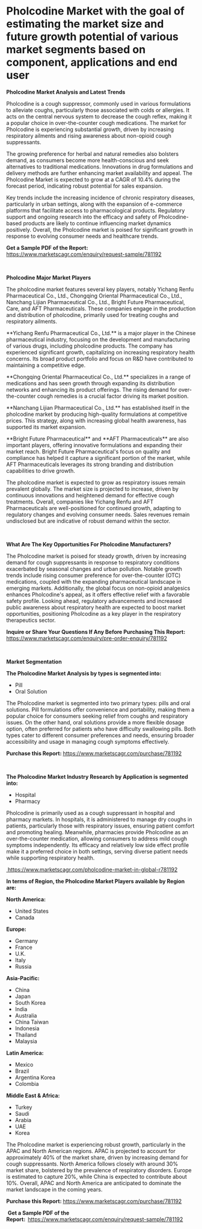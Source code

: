<p><h1>Pholcodine Market with the goal of estimating the market size and future growth potential of various market segments based on component, applications and end user</h1></p><p><strong>Pholcodine Market Analysis and Latest Trends</strong></p>
<p><p>Pholcodine is a cough suppressor, commonly used in various formulations to alleviate coughs, particularly those associated with colds or allergies. It acts on the central nervous system to decrease the cough reflex, making it a popular choice in over-the-counter cough medications. The market for Pholcodine is experiencing substantial growth, driven by increasing respiratory ailments and rising awareness about non-opioid cough suppressants. </p><p>The growing preference for herbal and natural remedies also bolsters demand, as consumers become more health-conscious and seek alternatives to traditional medications. Innovations in drug formulations and delivery methods are further enhancing market availability and appeal. The Pholcodine Market is expected to grow at a CAGR of 10.4% during the forecast period, indicating robust potential for sales expansion. </p><p>Key trends include the increasing incidence of chronic respiratory diseases, particularly in urban settings, along with the expansion of e-commerce platforms that facilitate access to pharmacological products. Regulatory support and ongoing research into the efficacy and safety of Pholcodine-based products are likely to continue influencing market dynamics positively. Overall, the Pholcodine market is poised for significant growth in response to evolving consumer needs and healthcare trends.</p></p>
<p><strong>Get a Sample PDF of the Report:&nbsp;</strong> <a href="https://www.marketscagr.com/enquiry/request-sample/781192?utm_campaign=2033&utm_medium=2&utm_source=Github&utm_content=ia&utm_term=19042025&utm_id=pholcodine">https://www.marketscagr.com/enquiry/request-sample/781192</a></p>
<p>&nbsp;</p>
<p><strong>Pholcodine Major Market Players</strong></p>
<p><p>The pholcodine market features several key players, notably Yichang Renfu Pharmaceutical Co., Ltd., Chongqing Oriental Pharmaceutical Co., Ltd., Nanchang Lijian Pharmaceutical Co., Ltd., Bright Future Pharmaceutical, Care, and AFT Pharmaceuticals. These companies engage in the production and distribution of pholcodine, primarily used for treating coughs and respiratory ailments.</p><p>**Yichang Renfu Pharmaceutical Co., Ltd.** is a major player in the Chinese pharmaceutical industry, focusing on the development and manufacturing of various drugs, including pholcodine products. The company has experienced significant growth, capitalizing on increasing respiratory health concerns. Its broad product portfolio and focus on R&D have contributed to maintaining a competitive edge.</p><p>**Chongqing Oriental Pharmaceutical Co., Ltd.** specializes in a range of medications and has seen growth through expanding its distribution networks and enhancing its product offerings. The rising demand for over-the-counter cough remedies is a crucial factor driving its market position.</p><p>**Nanchang Lijian Pharmaceutical Co., Ltd.** has established itself in the pholcodine market by producing high-quality formulations at competitive prices. This strategy, along with increasing global health awareness, has supported its market expansion.</p><p>**Bright Future Pharmaceutical** and **AFT Pharmaceuticals** are also important players, offering innovative formulations and expanding their market reach. Bright Future Pharmaceutical's focus on quality and compliance has helped it capture a significant portion of the market, while AFT Pharmaceuticals leverages its strong branding and distribution capabilities to drive growth.</p><p>The pholcodine market is expected to grow as respiratory issues remain prevalent globally. The market size is projected to increase, driven by continuous innovations and heightened demand for effective cough treatments. Overall, companies like Yichang Renfu and AFT Pharmaceuticals are well-positioned for continued growth, adapting to regulatory changes and evolving consumer needs. Sales revenues remain undisclosed but are indicative of robust demand within the sector.</p></p>
<p>&nbsp;</p>
<p><strong>What Are The Key Opportunities For Pholcodine Manufacturers?</strong></p>
<p><p>The Pholcodine market is poised for steady growth, driven by increasing demand for cough suppressants in response to respiratory conditions exacerbated by seasonal changes and urban pollution. Notable growth trends include rising consumer preference for over-the-counter (OTC) medications, coupled with the expanding pharmaceutical landscape in emerging markets. Additionally, the global focus on non-opioid analgesics enhances Pholcodine's appeal, as it offers effective relief with a favorable safety profile. Looking ahead, regulatory advancements and increased public awareness about respiratory health are expected to boost market opportunities, positioning Pholcodine as a key player in the respiratory therapeutics sector.</p></p>
<p><strong>Inquire or Share Your Questions If Any Before Purchasing This Report:</strong> <a href="https://www.marketscagr.com/enquiry/pre-order-enquiry/781192?utm_campaign=2033&utm_medium=2&utm_source=Github&utm_content=ia&utm_term=19042025&utm_id=pholcodine">https://www.marketscagr.com/enquiry/pre-order-enquiry/781192</a></p>
<p>&nbsp;</p>
<p><strong>Market Segmentation</strong></p>
<p><strong>The Pholcodine Market Analysis by types is segmented into:</strong></p>
<p><ul><li>Pill</li><li>Oral Solution</li></ul></p>
<p><p>The Pholcodine market is segmented into two primary types: pills and oral solutions. Pill formulations offer convenience and portability, making them a popular choice for consumers seeking relief from coughs and respiratory issues. On the other hand, oral solutions provide a more flexible dosage option, often preferred for patients who have difficulty swallowing pills. Both types cater to different consumer preferences and needs, ensuring broader accessibility and usage in managing cough symptoms effectively.</p></p>
<p><strong>Purchase this Report:&nbsp;</strong><a href="https://www.marketscagr.com/purchase/781192?utm_campaign=2033&utm_medium=2&utm_source=Github&utm_content=ia&utm_term=19042025&utm_id=pholcodine">https://www.marketscagr.com/purchase/781192</a></p>
<p>&nbsp;</p>
<p><strong>The Pholcodine Market Industry Research by Application is segmented into:</strong></p>
<p><ul><li>Hospital</li><li>Pharmacy</li></ul></p>
<p><p>Pholcodine is primarily used as a cough suppressant in hospital and pharmacy markets. In hospitals, it is administered to manage dry coughs in patients, particularly those with respiratory issues, ensuring patient comfort and promoting healing. Meanwhile, pharmacies provide Pholcodine as an over-the-counter medication, allowing consumers to address mild cough symptoms independently. Its efficacy and relatively low side effect profile make it a preferred choice in both settings, serving diverse patient needs while supporting respiratory health.</p></p>
<p><a href="https://www.marketscagr.com/pholcodine-market-in-global-r781192?utm_campaign=2033&utm_medium=2&utm_source=Github&utm_content=ia&utm_term=19042025&utm_id=pholcodine">&nbsp;https://www.marketscagr.com/pholcodine-market-in-global-r781192</a></p>
<p><strong>In terms of Region, the Pholcodine Market Players available by Region are:</strong></p>
<p>
    <p> <strong> North America: </strong>
        <ul>
            <li>United States</li>
            <li>Canada</li>
        </ul>
        </p> 
    <p> <strong> Europe: </strong>
        <ul>
            <li>Germany</li>
            <li>France</li>
            <li>U.K.</li>
            <li>Italy</li>
            <li>Russia</li>
        </ul>
        </p> 
    <p> <strong> Asia-Pacific: </strong>
        <ul>
            <li>China</li>
            <li>Japan</li>
            <li>South Korea</li>
            <li>India</li>
            <li>Australia</li>
            <li>China Taiwan</li>
            <li>Indonesia</li>
            <li>Thailand</li>
            <li>Malaysia</li>
        </ul>
        </p> 
    <p> <strong> Latin America: </strong>
        <ul>
            <li>Mexico</li>
            <li>Brazil</li>
            <li>Argentina Korea</li>
            <li>Colombia</li>
        </ul>
        </p> 
    <p> <strong> Middle East & Africa: </strong>
        <ul>
            <li>Turkey</li>
            <li>Saudi</li>
            <li>Arabia</li>
            <li>UAE</li>
            <li>Korea</li>
        </ul>
    </p>
    </p>
<p><p>The Pholcodine market is experiencing robust growth, particularly in the APAC and North American regions. APAC is projected to account for approximately 40% of the market share, driven by increasing demand for cough suppressants. North America follows closely with around 30% market share, bolstered by the prevalence of respiratory disorders. Europe is estimated to capture 20%, while China is expected to contribute about 10%. Overall, APAC and North America are anticipated to dominate the market landscape in the coming years.</p></p>
<p><strong>Purchase this Report: </strong><a href="https://www.marketscagr.com/purchase/781192?utm_campaign=2033&utm_medium=2&utm_source=Github&utm_content=ia&utm_term=19042025&utm_id=pholcodine">https://www.marketscagr.com/purchase/781192</a></p>
<p>&nbsp;<strong>Get a Sample PDF of the Report:&nbsp;&nbsp;</strong><a href="https://www.marketscagr.com/enquiry/request-sample/781192?utm_campaign=2033&utm_medium=2&utm_source=Github&utm_content=ia&utm_term=19042025&utm_id=pholcodine">https://www.marketscagr.com/enquiry/request-sample/781192</a></p>
<p><strong></strong></p>
<p><p></p><p></p><p></p></p>